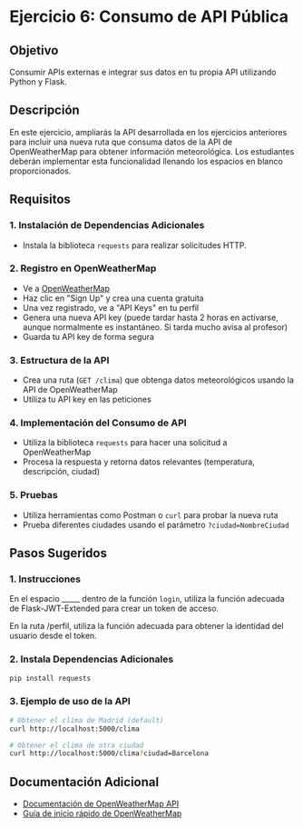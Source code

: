 # Ejercicio 6: Consumo de API Pública

## Objetivo

Consumir APIs externas e integrar sus datos en tu propia API utilizando Python y Flask.

## Descripción

En este ejercicio, ampliarás la API desarrollada en los ejercicios anteriores para incluir una nueva ruta que consuma datos de la API de OpenWeatherMap para obtener información meteorológica. Los estudiantes deberán implementar esta funcionalidad llenando los espacios en blanco proporcionados.

## Requisitos

### 1. Instalación de Dependencias Adicionales
- Instala la biblioteca `requests` para realizar solicitudes HTTP.

### 2. Registro en OpenWeatherMap
- Ve a [OpenWeatherMap](https://openweathermap.org/)
- Haz clic en "Sign Up" y crea una cuenta gratuita
- Una vez registrado, ve a "API Keys" en tu perfil
- Genera una nueva API key (puede tardar hasta 2 horas en activarse, aunque normalmente es instantáneo. Si tarda mucho avisa al profesor)
- Guarda tu API key de forma segura

### 3. Estructura de la API
- Crea una ruta (`GET /clima`) que obtenga datos meteorológicos usando la API de OpenWeatherMap
- Utiliza tu API key en las peticiones

### 4. Implementación del Consumo de API
- Utiliza la biblioteca `requests` para hacer una solicitud a OpenWeatherMap
- Procesa la respuesta y retorna datos relevantes (temperatura, descripción, ciudad)

### 5. Pruebas
- Utiliza herramientas como Postman o `curl` para probar la nueva ruta
- Prueba diferentes ciudades usando el parámetro `?ciudad=NombreCiudad`

## Pasos Sugeridos

### 1. Instrucciones
En el espacio _____ dentro de la función `login`, utiliza la función adecuada de Flask-JWT-Extended para crear un token de acceso.

En la ruta /perfil, utiliza la función adecuada para obtener la identidad del usuario desde el token.

### 2. Instala Dependencias Adicionales
```bash
pip install requests
```

### 3. Ejemplo de uso de la API
```bash
# Obtener el clima de Madrid (default)
curl http://localhost:5000/clima

# Obtener el clima de otra ciudad
curl http://localhost:5000/clima?ciudad=Barcelona
```

## Documentación Adicional
- [Documentación de OpenWeatherMap API](https://openweathermap.org/api)
- [Guía de inicio rápido de OpenWeatherMap](https://openweathermap.org/guide)